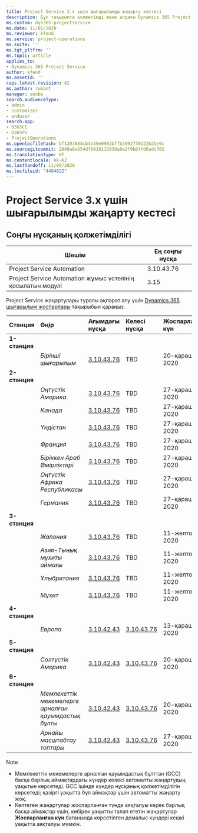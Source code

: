 ```yaml
---
title: Project Service 3.x үшін шығарылымды жаңарту кестесі
description: Бұл тақырыпта қолжетімді және алдағы Dynamics 365 Project Service Automation шығарылымдары туралы ақпарат берілген.
ms.custom: dyn365-projectservice
ms.date: 11/01/2020
ms.reviewer: kfend
ms.service: project-operations
ms.suite: ''
ms.tgt_pltfrm: ''
ms.topic: article
applies_to:
- Dynamics 365 Project Service
author: kfend
ms.assetid: ''
caps.latest.revision: 42
ms.author: rumant
manager: annbe
search.audienceType:
- admin
- customizer
- enduser
search.app:
- D365CE
- D365PS
- ProjectOperations
ms.openlocfilehash: bf1203884cb4e49e0982bffb3092730122b2be9c
ms.sourcegitcommit: 2848a8a654df601911593da8e2f9b6ffd6adc702
ms.translationtype: HT
ms.contentlocale: kk-KZ
ms.lasthandoff: 11/09/2020
ms.locfileid: "4404822"
---
```

# <a name="update-release-schedule-for-project-service-3x"></a>Project Service 3.x үшін шығарылымды жаңарту кестесі

## <a name="latest-version-availability"></a>Соңғы нұсқаның қолжетімділігі

| Шешім  | Ең соңғы нұсқа |
|-------|----|
| Project Service Automation    | 3.10.43.76 |
| Project Service Automation жұмыс үстелінің қосылатын модулі                | 3.15          |

Project Service жаңартулары туралы ақпарат алу үшін [Dynamics 365 шығарылым жоспарлары](https://docs.microsoft.com/dynamics365/release-plans/) тақырыбын қараңыз. 

| Станция  | Өңір | Ағымдағы нұсқа | Келесі нұсқа |  Жоспарланған күн
| :---   | :---   | :---   | :---   |:---   |         
|<strong>1-станция</strong> | |  |  | |
| | <i>Бірінші шығарылым</i> | [3.10.43.76](whats-new-ur-25.md) | TBD | 20-қараша, 2020
|<strong>2-станция</strong> | |  |  | |
| | <i>Оңтүстік Америка</i> | [3.10.43.76](whats-new-ur-25.md) | TBD | 27-қараша, 2020
| | <i>Канада</i> | [3.10.43.76](whats-new-ur-25.md) | TBD | 27-қараша, 2020 
| | <i>Үндістан</i> | [3.10.43.76](whats-new-ur-25.md) | TBD | 27-қараша, 2020
| | <i>Франция</i> | [3.10.43.76](whats-new-ur-25.md) | TBD | 27-қараша, 2020
| | <i>Біріккен Араб Әмірліктері</i> | [3.10.43.76](whats-new-ur-25.md) | TBD | 27-қараша, 2020
| | <i>Оңтүстік Африка Республикасы</i> | [3.10.43.76](whats-new-ur-25.md) | TBD | 27-қараша, 2020
| | <i>Германия</i> | [3.10.43.76](whats-new-ur-25.md) | TBD | 27-қараша, 2020
|<strong>3-станция</strong> | |  |  | |
| | <i>Жапония</i> | [3.10.43.76](whats-new-ur-25.md) | TBD | 11-желтоқсан, 2020
| | <i>Азия-Тынық мұхиты аймағы</i> | [3.10.43.76](whats-new-ur-25.md) | TBD | 11-желтоқсан, 2020
| | <i>Ұлыбритания</i> | [3.10.43.76](whats-new-ur-25.md) | TBD | 11-желтоқсан, 2020
| | <i>Мұхит</i> | [3.10.43.76](whats-new-ur-25.md) | TBD | 11-желтоқсан, 2020
|<strong>4-станция</strong> | |  |  | |
| | <i>Европа</i> |[3.10.42.43](whats-new-ur-24.md) | [3.10.43.76](whats-new-ur-25.md) | 13-қараша, 2020
|<strong>5-станция</strong> | |  |  | |
| | <i>Солтүстік Америка</i> |[3.10.42.43](whats-new-ur-24.md) | [3.10.43.76](whats-new-ur-25.md) | 20-қараша, 2020
|<strong>6-станция</strong> | |  |  | |
| | <i>Мемлекеттік мекемелерге арналған қауымдастық бұлты</i> |[3.10.42.43](whats-new-ur-24.md) | [3.10.43.76](whats-new-ur-25.md) | 20-қараша, 2020
| | <i>Арнайы масштабтау топтары</i> |[3.10.42.43](whats-new-ur-24.md) | [3.10.43.76](whats-new-ur-25.md) | 27-қараша, 2020

>[!Note]
> - Мемлекеттік мекемелерге арналған қауымдастық бұлттан (GCC) басқа барлық аймақтардағы күндер келесі автоматты жаңартудың уақытын көрсетеді. GCC ішінде күндер нұсқаның қолжетімділігін көрсетеді; қазіргі уақытта бұл аймақтар үшін автоматты жаңарту жоқ.
> - Көптеген жаңартулар жоспарланған түнде аяқталуы керек барлық басқа аймақтар үшін, көбірек уақытты талап ететін жаңартулар **Жоспарланған күн** бағанында көрсетілген демалыс күндері кешкі уақытта аяқталуы мүмкін.
